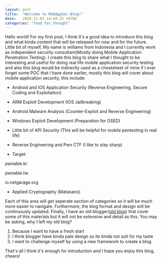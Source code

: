 ```yaml
---
layout: post
title:  "Welcome to MobAppSec-Blog!"
date:   2020-12-03 14:44:25 +0700
categories: "food_for_thought"
---
```

Hello world! For my first post, I think it's a good idea to introduce this blog and what kinda content that will be released for now and for the future. Little bit of myself, My name is williams from Indonesia and I currently work as independent security consultant(Mostly doing Mobile Application Penetration Testing). I create this blog to share what I thought to be interesting and useful for doing real life mobile application security testing and also this blog would be indirectly used as a cheatsheet of mine if I ever forget some POC that I have done earlier, mostly this blog will cover about mobile application security, this include:


- Android and IOS Application Security (Reverse Engineering, Secure Coding and Exploitation)


- ARM Exploit Development (IOS Jailbreaking)


- Android Malware Analysis (Counter-Exploit and Reverse Engineering)


- Windows Exploit Development (Preparation for OSED)


- Little bit of API Security (This will be helpful for mobile pentesting in real life)


- Reverse Engineering and Pwn CTF (I like to stay sharp)


- Target:


pwnable.kr


pwnable.tw


io.netgarage.org


- Applied Cryptography (Matasano)

Each of this area will get seperate section of categories so it will be much more easier to navigate. Furthermore, the blog format and design will be continuously updated. Finally, I have an old blogger([old blog][old-blogs]) that cover some of this materials but it will not be extensive and detail as this. You may be asking, why I left my old blog? 


1. Because I want to have a fresh start
2. I think blogger have kinda pale design so its kinda not suit for my taste
3. I want to challenge myself by using a new framework to create a blog

That's all I think it's enough for introduction and I hope you enjoy this blog, cheers!

[old-blogs]: https://court-of-testing-analysing.blogspot.com/

